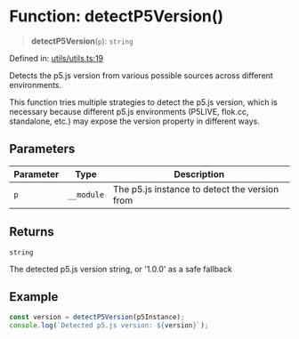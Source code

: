 # Function: detectP5Version()

> **detectP5Version**(`p`): `string`

Defined in: [utils/utils.ts:19](https://github.com/humanbydefinition/p5.asciify/blob/fec90c4382e90afa818d1e2d47829d9ca98f5310/src/lib/utils/utils.ts#L19)

Detects the p5.js version from various possible sources across different environments.

This function tries multiple strategies to detect the p5.js version, which is necessary
because different p5.js environments (P5LIVE, flok.cc, standalone, etc.) may expose
the version property in different ways.

## Parameters

| Parameter | Type       | Description                                   |
| --------- | ---------- | --------------------------------------------- |
| `p`       | `__module` | The p5.js instance to detect the version from |

## Returns

`string`

The detected p5.js version string, or '1.0.0' as a safe fallback

## Example

```typescript
const version = detectP5Version(p5Instance);
console.log(`Detected p5.js version: ${version}`);
```
